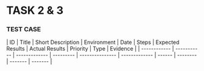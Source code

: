 # TASK 2 & 3

### TEST CASE

| ID | Title | Short Description | Environment | Date | Steps | Expected Results | Actual Results | Priority | Type | Evidence |
| ------------ | ----------- | ------------- | --------- | --------------- | ------------- | ------ | -------- | ------- | ------- |
